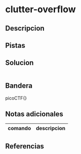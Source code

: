 
# clutter-overflow

## Descripcion

## Pistas

## Solucion

```bash()
```

## Bandera

picoCTF{}

## Notas adicionales

| comando | descripcion |
| --- | --- |

## Referencias
